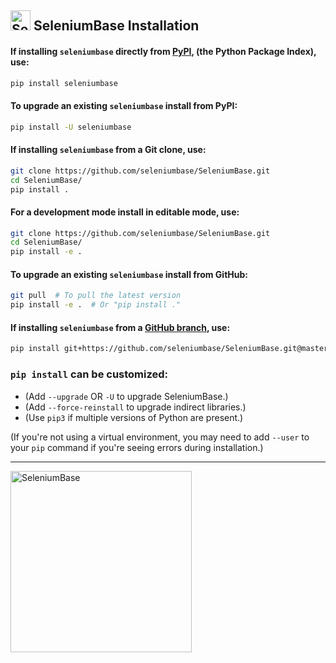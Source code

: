 <!-- SeleniumBase Docs -->

## [<img src="https://seleniumbase.github.io/img/logo6.png" title="SeleniumBase" width="32">](https://github.com/seleniumbase/SeleniumBase/) SeleniumBase Installation

<h4>If installing <code>seleniumbase</code> directly from <a href="https://pypi.python.org/pypi/seleniumbase">PyPI</a>, (the Python Package Index), use:</h4>

```bash
pip install seleniumbase
```

<h4>To upgrade an existing <code>seleniumbase</code> install from PyPI:</h4>

```bash
pip install -U seleniumbase
```

<h4>If installing <code>seleniumbase</code> from a Git clone, use:</h4>

```bash
git clone https://github.com/seleniumbase/SeleniumBase.git
cd SeleniumBase/
pip install .
```

<h4>For a development mode install in editable mode, use:</h4>

```bash
git clone https://github.com/seleniumbase/SeleniumBase.git
cd SeleniumBase/
pip install -e .
```

<h4>To upgrade an existing <code>seleniumbase</code> install from GitHub:</h4>

```bash
git pull  # To pull the latest version
pip install -e .  # Or "pip install ."
```

<h4>If installing <code>seleniumbase</code> from a <a href="https://github.com/seleniumbase/SeleniumBase">GitHub branch</a>, use:</h4>

```bash
pip install git+https://github.com/seleniumbase/SeleniumBase.git@master#egg=seleniumbase
```

<h3><code>pip install</code> can be customized:</h3>

* (Add ``--upgrade`` OR ``-U`` to upgrade SeleniumBase.)
* (Add ``--force-reinstall`` to upgrade indirect libraries.)
* (Use ``pip3`` if multiple versions of Python are present.)

(If you're not using a virtual environment, you may need to add ``--user`` to your ``pip`` command if you're seeing errors during installation.)

--------

[<img src="https://seleniumbase.github.io/cdn/img/sb_logo_10t.png" title="SeleniumBase" width="290" />](https://github.com/seleniumbase/SeleniumBase/)
